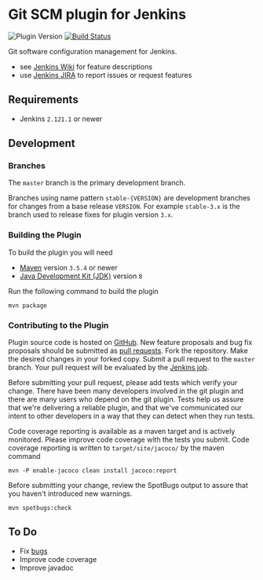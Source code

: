 # Git SCM plugin for Jenkins

![Plugin Version](https://img.shields.io/jenkins/plugin/v/git.svg?label=version) [![Build Status](https://ci.jenkins.io/buildStatus/icon?job=Plugins/git-plugin/master)](https://ci.jenkins.io/job/Plugins/job/gitplugin/job/master/)

Git software configuration management for Jenkins.

* see [Jenkins Wiki](https://plugins.jenkins.io/git) for feature descriptions
* use [Jenkins JIRA](https://issues.jenkins-ci.org) to report issues or request features

## Requirements

* Jenkins `2.121.1` or newer

## Development

### Branches

The `master` branch is the primary development branch.

Branches using name pattern `stable-{VERSION}` are development branches
for changes from a base release `VERSION`. For example `stable-3.x` is the
branch used to release fixes for plugin version `3.x`.

### Building the Plugin

To build the plugin you will need
* [Maven](https://maven.apache.org/) version `3.5.4` or newer
* [Java Development Kit (JDK)](https://jdk.java.net/) version `8`

Run the following command to build the plugin

```shell
mvn package
```

### Contributing to the Plugin

Plugin source code is hosted on [GitHub](https://github.com/jenkinsci/git-plugin).
New feature proposals and bug fix proposals should be submitted as
[pull requests](https://help.github.com/articles/creating-a-pull-request).
Fork the repository. Make the desired changes in your forked copy. Submit
a pull request to the `master` branch. Your pull request will be evaluated
by the [Jenkins job](https://ci.jenkins.io/job/Plugins/job/git-plugin/).

Before submitting your pull request, please add tests which verify your
change. There have been many developers involved in the git plugin and
there are many users who depend on the git plugin. Tests help us assure
that we're delivering a reliable plugin, and that we've communicated
our intent to other developers in a way that they can detect when they
run tests.

Code coverage reporting is available as a maven target and is actively
monitored. Please improve code coverage with the tests you submit.
Code coverage reporting is written to `target/site/jacoco/` by the maven command

```shell
mvn -P enable-jacoco clean install jacoco:report
```

Before submitting your change, review the SpotBugs output to
assure that you haven't introduced new warnings.

```shell
mvn spotbugs:check
```

## To Do

* Fix [bugs](https://issues.jenkins-ci.org/secure/IssueNavigator.jspa?mode=hide&reset=true&jqlQuery=project+%3D+JENKINS+AND+status+in+%28Open%2C+"In+Progress"%2C+Reopened%29+AND+component+%3D+git-plugin)
* Improve code coverage
* Improve javadoc
